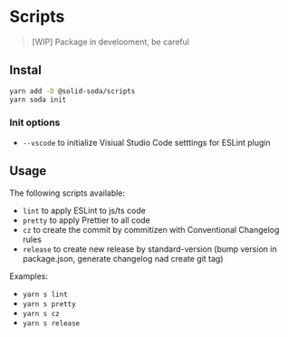 # Scripts

> [WIP] Package in develooment, be careful

## Instal

```sh
yarn add -D @solid-soda/scripts
yarn soda init
```

### Init options

+ `--vscode` to initialize Visiual Studio Code setttings for ESLint plugin

## Usage

The following scripts available:

+ `lint` to apply ESLint to js/ts code
+ `pretty` to apply Prettier to all code
+ `cz` to create the commit by commitizen with Conventional Changelog rules
+ `release` to create new release by standard-version (bump version in package.json, generate changelog nad create git tag)

Examples:

+ `yarn s lint`
+ `yarn s pretty`
+ `yarn s cz`
+ `yarn s release`
